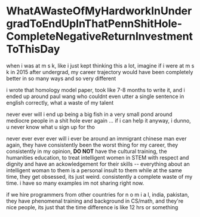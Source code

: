 # WhatAWasteOfMyHardworkInUndergradToEndUpInThatPennShitHole-CompleteNegativeReturnInvestmentToThisDay

when i was at m s k, like i just kept thinking this a lot, imagine if i were at m s k in 2015 after undergrad, my career trajectory would have been completely better in so many ways and so very different

i wrote that homology model paper, took like 7-8 months to write it, and i ended up around paul wang who couldnt even utter a single sentence in english correctly, what a waste of my talent

never ever will i end up being a big fish in a very small pond around mediocre people in a shit hole ever again ... if i can help it anyway, i dunno, u never know what u sign up for tho

never ever ever ever will i ever be around an immigrant chinese man ever again, they have consistently been the worst thing for my career, they consistently in my opinion, **DO NOT** have the cultural training, the humanities education, to treat intelligent women in STEM with respect and dignity and have an ackowledgement for their skills -- everything about an intelligent woman to them is a personal insult to them while at the same time, they get obsessed, its just weird. consistently a complete waste of my time. i have so many examples im not sharing right now.

if we hire programmers from other countries for n o m i a l, india, pakistan, they have phenomenal training and background in CS/math, and they're nice people, its just that the time difference is like 12 hrs or something
